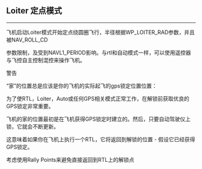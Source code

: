 ## Loiter 定点模式

---

飞机启动Loiter模式开始定点绕圆圈飞行，半径根据WP\_LOITER\_RAD参数，并且被NAV\_ROLL\_CD

参数限制，及受到NAVL1\_PERIOD影响。与rtl和自动模式一样，可以使用遥控器与飞控自主控制混控来操作飞机。

警告

“家”的位置总是应该是你的飞机的实际起飞的gps锁定位置位置：

为了使RTL，Loiter，Auto或任何GPS相关模式正常工作，在解锁前获取优良的GPS锁定非常重要。

飞机的家的位置最初是在飞机获得GPS锁定时建立的。然后，只要自动驾驶仪上锁，它就会不断更新。

这意味着如果你在飞机上执行一个RTL，它将返回到解锁的位置 - 假设它已经获得GPS锁定。

考虑使用Rally Points来避免直接返回到RTL上的解锁点

